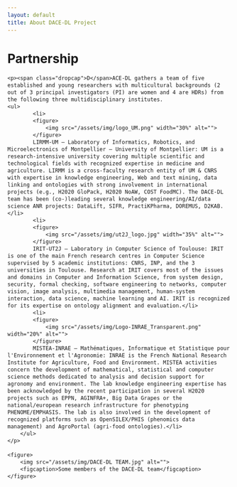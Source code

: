```yaml
---
layout: default
title: About DACE-DL Project
---
```


<div class="post">
	<h1 class="pageTitle">Partnership</h1>

	<p><span class="dropcap">D</span>ACE-DL gathers a team of five established and young researchers with multicultural backgrounds (2 out of 3 principal investigators (PI) are women and 4 are HDRs) from the following three multidisciplinary institutes. 
	<ul>
			<li>
			<figure>
				<img src="/assets/img/logo_UM.png" width="30%" alt=""> 
			</figure>
			LIRMM-UM – Laboratory of Informatics, Robotics, and Microelectronics of Montpellier – University of Montpellier: UM is a research-intensive university covering multiple scientific and technological fields with recognized expertise in medicine and agriculture. LIRMM is a cross-faculty research entity of UM & CNRS with expertise in knowledge engineering, Web and text mining, data linking and ontologies with strong involvement in international projects (e.g., H2020 GloPack, H2020 NoAW, COST FoodMC). The DACE-DL team has been (co-)leading several knowledge engineering/AI/data science ANR projects: DataLift, SIFR, PractiKPharma, DOREMUS, D2KAB.</li>
			<li>
			<figure>
				<img src="/assets/img/ut2J_logo.jpg" width="35%" alt=""> 
			</figure> 
			IRIT-UT2J – Laboratory in Computer Science of Toulouse: IRIT is one of the main French research centres in Computer Science supervised by 5 academic institutions: CNRS, INP, and the 3 universities in Toulouse. Research at IRIT covers most of the issues and domains in Computer and Information Science, from system design, security, formal checking, software engineering to networks, computer vision, image analysis, multimedia management, human-system interaction, data science, machine learning and AI. IRIT is recognized for its expertise on ontology alignment and evaluation.</li>
			<li>
			<figure>
				<img src="/assets/img/Logo-INRAE_Transparent.png" width="20%" alt=""> 
			</figure>
			MISTEA-INRAE – Mathématiques, Informatique et Statistique pour l'Environnement et l'Agronomie: INRAE is the French National Research Institute for Agriculture, Food and Environment. MISTEA activities concern the development of mathematical, statistical and computer science methods dedicated to analysis and decision support for agronomy and environment. The lab knowledge engineering expertise has been acknowledged by the recent participation in several H2020 projects such as EPPN, AGINFRA+, Big Data Grapes or the national/european research infrastructure for phenotyping PHENOME/EMPHASIS. The lab is also involved in the development of recognized platforms such as OpenSILEX/PHIS (phenomics data management) and AgroPortal (agri-food ontologies).</li>
		</ul>	
	</p>

	<figure>
		<img src="/assets/img/DACE-DL TEAM.jpg" alt=""> 
		<figcaption>Some members of the DACE-DL team</figcaption>
	</figure>
</div>